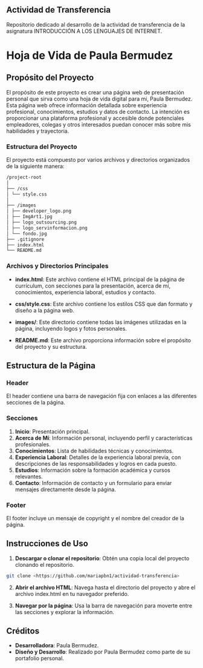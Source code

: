 ## Actividad de Transferencia

Repositorio dedicado al desarrollo de la actividad de transferencia de la asignatura INTRODUCCIÓN A LOS LENGUAJES DE INTERNET.

# Hoja de Vida de Paula Bermudez

## Propósito del Proyecto

El propósito de este proyecto es crear una página web de presentación personal que sirva como una hoja de vida digital para mi, Paula Bermudez. Esta página web ofrece información detallada sobre experiencia profesional, conocimientos, estudios y datos de contacto. La intención es proporcionar una plataforma profesional y accesible donde potenciales empleadores, colegas y otros interesados puedan conocer más sobre mis habilidades y trayectoria.

### Estructura del Proyecto

El proyecto está compuesto por varios archivos y directorios organizados de la siguiente manera:

```bash
/project-root
│
├── /css
│ └── style.css
│
├── /images
│ ├── developer_logo.png
│ ├── ImgArt1.jpg
│ ├── logo_outsourcing.png
│ ├── logo_servinformacion.png
│ └── fondo.jpg
├── .gitignore
├── index.html
└── README.md
```

### Archivos y Directorios Principales

* **index.html**: Este archivo contiene el HTML principal de la página de currículum, con secciones para la presentación, acerca de mí, conocimientos, experiencia laboral, estudios y contacto.

* **css/style.css**: Este archivo contiene los estilos CSS que dan formato y diseño a la página web.

* **images/**: Este directorio contiene todas las imágenes utilizadas en la página, incluyendo logos y fotos personales.

* **README.md**: Este archivo proporciona información sobre el propósito del proyecto y su estructura.

## Estructura de la Página

### Header

El header contiene una barra de navegación fija con enlaces a las diferentes secciones de la página.

### Secciones

1. **Inicio**: Presentación principal.
2. **Acerca de Mí**: Información personal, incluyendo perfil y características profesionales.
3. **Conocimientos**: Lista de habilidades técnicas y conocimientos.
4. **Experiencia Laboral**: Detalles de la experiencia laboral previa, con descripciones de las responsabilidades y logros en cada puesto.
5. **Estudios**: Información sobre la formación académica y cursos relevantes.
6. **Contacto**: Información de contacto y un formulario para enviar mensajes directamente desde la página.

### Footer

El footer incluye un mensaje de copyright y el nombre del creador de la página.

## Instrucciones de Uso

1. **Descargar o clonar el repositorio**: Obtén una copia local del proyecto clonando el repositorio.

```bash
git clone <https://github.com/mariapbn1/actividad-transferencia>
```

2. **Abrir el archivo HTML**: Navega hasta el directorio del proyecto y abre el archivo index.html en tu navegador preferido.

3. **Navegar por la página**: Usa la barra de navegación para moverte entre las secciones y explorar la información.


## Créditos
 * **Desarrolladora**: Paula Bermudez.
 * **Diseño y Desarrollo**: Realizado por Paula Bermudez como parte de su portafolio personal.
